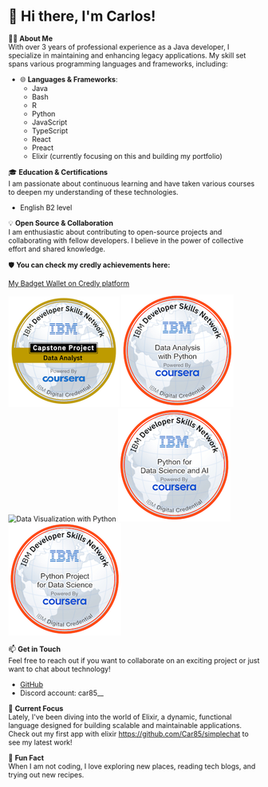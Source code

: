 # 👋 Hi there, I'm Carlos!

👨‍💻 **About Me**  
With over 3 years of professional experience as a Java developer, I specialize in maintaining and enhancing legacy applications. My skill set spans various programming languages and frameworks, including:

- 🌐 **Languages & Frameworks**:
  - Java
  - Bash
  - R
  - Python
  - JavaScript
  - TypeScript
  - React
  - Preact
  - Elixir (currently focusing on this and building my portfolio)

🎓 **Education & Certifications**  
I am passionate about continuous learning and have taken various courses to deepen my understanding of these technologies.

- English B2 level

💡 **Open Source & Collaboration**  
I am enthusiastic about contributing to open-source projects and collaborating with fellow developers. I believe in the power of collective effort and shared knowledge.

🛡️ **You can check my credly achievements here:**

[My Badget Wallet on Credly platform](https://www.credly.com/users/carlos-alvaro-rodriguez)

![Data Analyst Capstone Project](data-analyst-capstone-project.png)
![Data Analysis with Python](data-analysis-with-python.png)
![Data Visualization with Python](data-visualiztion-with-python.png)
![Python for Data Science and AI](python-for-data-science-and-ai.png)
![Python Project for Data Science](python-project-for-data-science.png)




📫 **Get in Touch**  
Feel free to reach out if you want to collaborate on an exciting project or just want to chat about technology!

- [GitHub](https://github.com/Car85)
- Discord account: car85__

🚀 **Current Focus**  
Lately, I've been diving into the world of Elixir, a dynamic, functional language designed for building scalable and maintainable applications. Check out my first app with elixir https://github.com/Car85/simplechat to see my latest work!

🌟 **Fun Fact**  
When I am not coding, I love exploring new places, reading tech blogs, and trying out new recipes.




